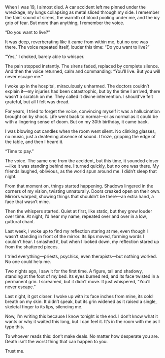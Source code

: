When I was 19, I almost died. A car accident left me pinned under the wreckage, my lungs collapsing as metal sliced through my side. I remember the faint sound of sirens, the warmth of blood pooling under me, and the icy grip of fear. But more than anything, I remember the voice.

“Do you want to live?”

It was deep, reverberating like it came from within me, but no one was there. The voice repeated itself, louder this time: “Do you want to live?”

“Yes,” I choked, barely able to whisper.

The pain stopped instantly. The sirens faded, replaced by complete silence. And then the voice returned, calm and commanding: “You’ll live. But you will never escape me.”

I woke up in the hospital, miraculously unharmed. The doctors couldn’t explain it—my injuries had been catastrophic, but by the time I arrived, there wasn’t a scratch on me. They called it divine intervention. I should’ve felt grateful, but all I felt was dread.

For years, I tried to forget the voice, convincing myself it was a hallucination brought on by shock. Life went back to normal—or as normal as it could be with a lingering sense of doom. But on my 30th birthday, it came back.

I was blowing out candles when the room went silent. No clinking glasses, no music, just a deafening absence of sound. I froze, gripping the edge of the table, and then I heard it.

“Time to pay.”

The voice. The same one from the accident, but this time, it sounded closer—like it was standing behind me. I turned quickly, but no one was there. My friends laughed, oblivious, as the world spun around me. I didn’t sleep that night.

From that moment on, things started happening. Shadows lingered in the corners of my vision, twisting unnaturally. Doors creaked open on their own. Mirrors warped, showing things that shouldn’t be there—an extra hand, a face that wasn’t mine.

Then the whispers started. Quiet at first, like static, but they grew louder over time. At night, I’d hear my name, repeated over and over in a low, guttural chant.

Last week, I woke up to find my reflection staring at me, even though I wasn’t standing in front of the mirror. Its lips moved, forming words I couldn’t hear. I smashed it, but when I looked down, my reflection stared up from the shattered pieces.

I tried everything—priests, psychics, even therapists—but nothing worked. No one could help me.

Two nights ago, I saw it for the first time. A figure, tall and shadowy, standing at the foot of my bed. Its eyes burned red, and its face twisted in a permanent grin. I screamed, but it didn’t move. It just whispered, “You’ll never escape.”

Last night, it got closer. I woke up with its face inches from mine, its cold breath on my skin. It didn’t speak, but its grin widened as it raised a single, skeletal finger to its lips, silencing me.

Now, I’m writing this because I know tonight is the end. I don’t know what it wants or why it waited this long, but I can feel it. It’s in the room with me as I type this.

To whoever reads this: don’t make deals. No matter how desperate you are. Death isn’t the worst thing that can happen to you.

Trust me.